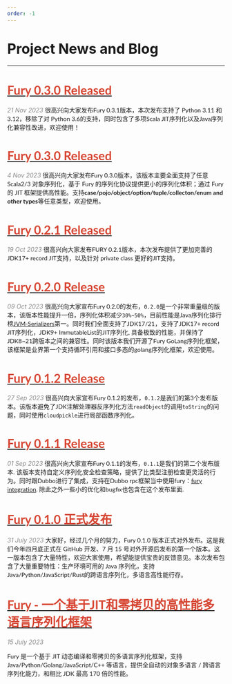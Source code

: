 ```yaml
---
order: -1
---
```

# <font size="6">Project News and Blog</font>
------


# [<font color="#d74633" face="Lato,Roboto,Arial,sans-serif">Fury 0.3.0 Released</font>](/zh/blog/fury_0_3_1_release)

<font color="#888888">*21 Nov 2023*</font>
<font face="Lato,Roboto,Arial,sans-serif">
很高兴向大家发布Fury 0.3.1版本，本次发布支持了 Python 3.11 和 3.12，移除了对 Python 3.6的支持，同时包含了多项Scala JIT序列化以及Java序列化兼容性改进，欢迎使用！
</font>


# [<font color="#d74633" face="Lato,Roboto,Arial,sans-serif">Fury 0.3.0 Released</font>](/zh/blog/fury_0_3_0_release)

<font color="#888888">*4 Nov 2023*</font>
<font face="Lato,Roboto,Arial,sans-serif">
很高兴向大家发布Fury 0.3.0版本，该版本主要全面支持了任意 Scala2/3 对象序列化，基于 Fury 的序列化协议提供更小的序列化体积；通过 Fury 的 JIT 框架提供高性能。支持**case/pojo/object/option/tuple/collecton/enum and other types**等任意类型，欢迎使用。
</font>

# [<font color="#d74633" face="Lato,Roboto,Arial,sans-serif">Fury 0.2.1 Released</font>](/zh/blog/fury_0_2_1_release)

<font color="#888888">*19 Oct 2023*</font>
<font face="Lato,Roboto,Arial,sans-serif">
很高兴向大家发布FURY 0.2.1版本，本次发布提供了更加完善的JDK17+ record JIT支持，以及针对 private class 更好的JIT支持。
</font>

# [<font color="#d74633" face="Lato,Roboto,Arial,sans-serif">Fury 0.2.0 Release</font>](/zh/blog/fury_0_2_0_release)

<font color="#888888">*09 Oct 2023*</font>
<font face="Lato,Roboto,Arial,sans-serif">
很高兴向大家宣布Fury 0.2.0的发布，`0.2.0`是一个非常重量级的版本，该版本性能提升一倍，序列化体积减少`30%~50%`，目前性能是Java序列化排行榜[JVM-Serializers](https://github.com/eishay/jvm-serializers/wiki)第一。同时我们全面支持了JDK17/21，支持了JDK17+ record JIT序列化，JDK9+ ImmutableList的JIT序列化, 具备极致的性能，并保持了JDK8~21跨版本之间的兼容性。同时该版本我们开源了Fury GoLang序列化框架，该框架是业界第一个支持循环引用和接口多态的golang序列化框架，欢迎使用。

</font>

# [<font color="#d74633" face="Lato,Roboto,Arial,sans-serif">Fury 0.1.2 Release</font>](/zh/blog/fury_0_1_2_release)

<font color="#888888">*27 Sep 2023*</font>
<font face="Lato,Roboto,Arial,sans-serif">
很高兴向大家宣布Fury 0.1.2的发布，`0.1.2`是我们的第3个发布版本。该版本避免了JDK注解处理器反序列化方法`readObject`的调用`toString`的问题，同时使用`cloudpickle`进行局部函数序列化。
</font>


# [<font color="#d74633" face="Lato,Roboto,Arial,sans-serif">Fury 0.1.1 Release</font>](/zh/blog/fury_0_1_1_release)

<font color="#888888">*01 Sep 2023*</font>
<font face="Lato,Roboto,Arial,sans-serif">
很高兴向大家宣布Fury 0.1.1的发布，`0.1.1`是我们的第二个发布版本. 该版本支持自定义序列化安全检查策略，提供了比类型注册检查更灵活的行为。同时跟Dubbo进行了集成，支持在Dubbo rpc框架当中使用fury：[fury integration](https://github.com/fury-project/dubbo-serialization-fury/releases/tag/v0.1.1). 除此之外一些小的优化和bugfix也包含在这个发布里面.
</font>

# [<font color="#d74633" face="Lato,Roboto,Arial,sans-serif">Fury 0.1.0 正式发布</font>](/zh/blog/fury_0_1_0_release)

<font color="#888888">*31 July 2023*</font>
<font face="Lato,Roboto,Arial,sans-serif">
大家好，经过几个月的努力，Fury 0.1.0 版本正式对外发布。这是我们今年四月底正式在 GitHub 开发、7 月 15 号对外开源后发布的第一个版本。这一版本包含了大量特性，欢迎大家使用，希望能提供宝贵的反馈意见。本次发布包含了大量重要特性：生产环境可用的 Java 序列化，支持Java/Python/JavaScript/Rust的跨语言序列化，多语言高性能行存。
</font>

# [<font color="#d74633" face="Lato,Roboto,Arial,sans-serif">Fury - 一个基于JIT和零拷贝的高性能多语言序列化框架</font>](/zh/blog/fury_blazing_fast_multiple_language_serialization_framework)

<font color="#888888">*15 July 2023*</font>

<font face="Lato,Roboto,Arial,sans-serif">
Fury 是一个基于 JIT 动态编译和零拷贝的多语言序列化框架，支持 Java/Python/Golang/JavaScript/C++ 等语言，提供全自动的对象多语言 / 跨语言序列化能力，和相比 JDK 最高 170 倍的性能。
</font>


<br />
<br />
<br />
